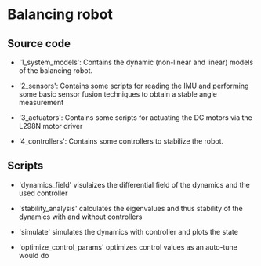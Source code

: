 # Balancing robot

## Source code

* '1_system_models': Contains the dynamic (non-linear and linear) 
models of the balancing robot. 

* '2_sensors': Contains some scripts for reading the IMU and 
performing some basic sensor fusion techniques to obtain a stable angle 
measurement

* '3_actuators': Contains some scripts for actuating the DC 
motors via the L298N motor driver

* '4_controllers': Contains some controllers to stabilize the robot.

## Scripts

* 'dynamics_field' visulaizes the differential field of the dynamics 
and the used controller

* 'stability_analysis' calculates the eigenvalues and thus stability 
of the dynamics with and without controllers

* 'simulate' simulates the dynamics with controller and plots the state

* 'optimize_control_params' optimizes control values as an 
auto-tune would do